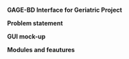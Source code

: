 **GAGE-BD Interface for Geriatric Project**

**Problem statement**


**GUI mock-up**

**Modules and feautures**
